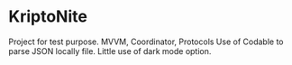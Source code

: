 # KriptoNite

Project for test purpose.
MVVM, Coordinator, Protocols
Use of Codable to parse JSON locally file.
Little use of dark mode option.
